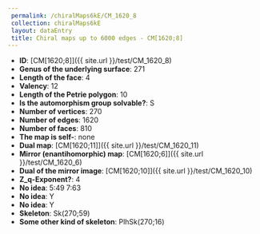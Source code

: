 ```yaml
--- 
 permalink: /chiralMaps6kE/CM_1620_8 
 collection: chiralMaps6kE
 layout: dataEntry
 title: Chiral maps up to 6000 edges - CM[1620;8]
---
```


- **ID**: [CM[1620;8]]({{ site.url }}/test/CM_1620_8)
- **Genus of the underlying surface**: 271
- **Length of the face**: 4
- **Valency**: 12
- **Length of the Petrie polygon**: 10
- **Is the automorphism group solvable?**: S
- **Number of vertices**: 270
- **Number of edges**: 1620
- **Number of faces**: 810
- **The map is self-**: none
- **Dual map**: [CM[1620;11]]({{ site.url }}/test/CM_1620_11)
- **Mirror (enantihomorphic) map**: [CM[1620;6]]({{ site.url }}/test/CM_1620_6)
- **Dual of the mirror image**: [CM[1620;10]]({{ site.url }}/test/CM_1620_10)
- **Z_q-Exponent?**: 4
- **No idea**:  5:49 7:63
- **No idea**: Y
- **No idea**: Y
- **Skeleton**: Sk(270;59)
- **Some other kind of skeleton**: PlhSk(270;16)
